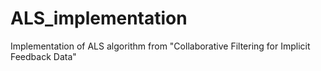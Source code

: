 # ALS_implementation
Implementation of ALS algorithm from "Collaborative Filtering for Implicit Feedback Data"
